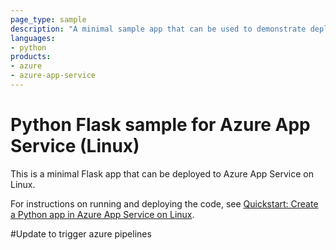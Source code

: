 ```yaml
---
page_type: sample
description: "A minimal sample app that can be used to demonstrate deploying Flask apps to Azure App Service on Linux."
languages:
- python
products:
- azure
- azure-app-service
---
```


# Python Flask sample for Azure App Service (Linux)

This is a minimal Flask app that can be deployed to Azure App Service on Linux.

For instructions on running and deploying the code, see [Quickstart: Create a Python app in Azure App Service on Linux](https://docs.microsoft.com/azure/app-service/quickstart-python).

#Update to trigger azure pipelines